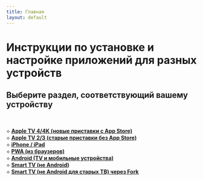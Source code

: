```yaml
---
title: Главная
layout: default
---
```

# Инструкции по установке и настройке приложений для разных устройств

## Выберите раздел, соответствующий вашему устройству
<br>

⟡ <a href="pages/appletv4">**Apple TV 4/4K (новые приставки с App Store)**</a>  
⟡ <a href="pages/appletv3">**Apple TV 2/3 (старые приставки без App Store)**</a>  
⟡ <a href="pages/ios">**iPhone / iPad**</a>  
⟡ <a href="pages/pwa">**PWA (из браузеров)**</a>  
⟡ <a href="pages/android">**Android (TV и мобильные устройства)**</a>  
⟡ <a href="pages/smarttv">**Smart TV (не Android)**</a>  
⟡ <a href="pages/fork">**Smart TV (не Android для старых ТВ) через Fork**</a> 


